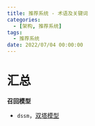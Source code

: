 ```yaml
---
title: 推荐系统 - 术语及关键词
categories: 
  - [架构, 推荐系统]
tags:
  - 推荐系统
date: 2022/07/04 00:00:00
---
```


# 汇总

**召回模型**

- `dssm`，[双塔模型](https://zhuanlan.zhihu.com/p/428451737)
